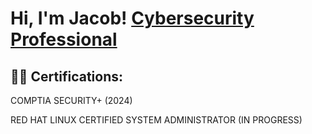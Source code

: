 <h1>Hi, I'm Jacob!
<a href="https://www.linkedin.com/in/jake-diaz/">Cybersecurity Professional</a>

<h2>👨‍💻 Certifications:</h2>

COMPTIA SECURITY+ (2024)

RED HAT LINUX CERTIFIED SYSTEM ADMINISTRATOR (IN PROGRESS)
